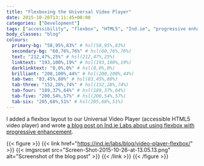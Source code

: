 ```yaml
---
title: "Flexboxing the Universal Video Player"
date: 2015-10-26T13:11:45+00:00
categories: ["Development"]
tags: ["accessibility", "flexbox", "HTML5", "Ind.ie", "progressive enhancement", "video"]
body_classes: "blog"
colours:
  primary-bg: "58,95%,83%" # hsl(58,95%,83%)
  secondary-bg: "60,76%,76%" # hsl(60,76%,76%)
  text: "212,47%,25%" # hsl(212,47%,25%)
  linktext: "193,100%,19%" # hsl(193,100%,19%)
  darklinktext: "0,0%,0%" # hsl(0,0%,0%)
  brilliant: "208,100%,44%" # hsl(208,100%,44%)
  tab-two: "83,45%,80%" # hsl(83,45%,80%)
  tab-three: "152,28%,74%" # hsl(152,28%,74%)
  tab-four: "189,37%,64%" # hsl(189,37%,64%)
  tab-five: "200,54%,57%" # hsl(200,54%,57%)
  tab-six: "205,68%,51%" # hsl(205,68%,51%)
---
```


I added a flexbox layout to our Universal Video Player (accessible HTML5 video player) and wrote [a blog post on Ind.ie Labs about using flexbox with progressive enhancement](https://ind.ie/labs/blog/video-player-flexbox/).

{{< figure >}}
  {{< link href="https://ind.ie/labs/blog/video-player-flexbox/" >}}
  	{{< imgsrcset src="Screen-Shot-2015-10-26-at-13.05.13.png" alt="Screenshot of the blog post" >}}
  {{< /link >}}
{{< /figure >}}



